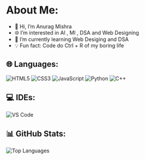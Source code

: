 # About Me:
- 👋 Hi, I’m Anurag Mishra
- 🌐 I’m interested in Al , Ml , DSA and Web Designing
- 📖 I’m currently learning Web Desiging and DSA
- 💡 Fun fact: Code do Ctrl  + R of my boring life

## 🌐 Languages:
![HTML5](https://img.shields.io/badge/-HTML5-E34F26?style=for-the-badge&logo=html5&logoColor=white)
![CSS3](https://img.shields.io/badge/-CSS3-1572B6?style=for-the-badge&logo=css3&logoColor=white)
![JavaScript](https://img.shields.io/badge/-JavaScript-F7DF1E?style=for-the-badge&logo=javascript&logoColor=black)
![Python](https://img.shields.io/badge/-Python-3776AB?style=for-the-badge&logo=python&logoColor=white)
![C++](https://img.shields.io/badge/-C++-00599C?style=for-the-badge&logo=cplusplus&logoColor=white) 

## 💻 IDEs:
![VS Code](https://img.shields.io/badge/-VS_Code-007ACC?style=for-the-badge&logo=visual-studio-code&logoColor=white)
<!--![Neovim](https://img.shields.io/badge/-Neovim-57A143?style=for-the-badge&logo=neovim&logoColor=white)-->

## 📊 GitHub Stats:
![Top Languages](https://github-readme-stats.vercel.app/api/top-langs/?username=Anurag-Mishra2006&layout=compact&theme=dark)

 
